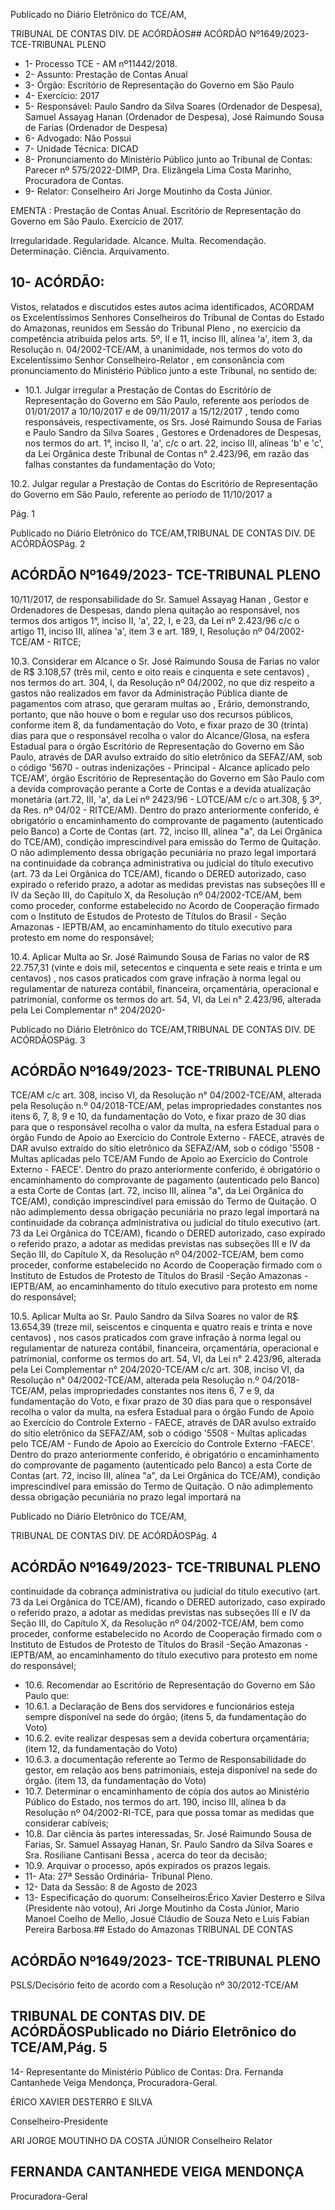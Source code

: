 Publicado  no  Diário  Eletrônico do TCE/AM,

TRIBUNAL DE CONTAS DIV. DE ACÓRDÃOS## ACÓRDÃO Nº1649/2023- TCE-TRIBUNAL PLENO

- 1- Processo TCE - AM nº11442/2018.
- 2- Assunto: Prestação de Contas Anual
- 3- Órgão: Escritório de Representação do Governo em São Paulo
- 4- Exercício: 2017
- 5- Responsável: Paulo  Sandro  da  Silva  Soares  (Ordenador  de  Despesa),  Samuel Assayag Hanan (Ordenador de Despesa), José Raimundo Sousa de Farias (Ordenador de Despesa)
- 6- Advogado: Não Possui
- 7- Unidade Técnica: DICAD
- 8- Pronunciamento  do  Ministério  Público  junto  ao  Tribunal  de  Contas: Parecer  nº 575/2022-DIMP, Dra. Elizângela Lima Costa Marinho, Procuradora de Contas.
- 9- Relator: Conselheiro Ari Jorge Moutinho da Costa Júnior.

EMENTA : Prestação de Contas Anual. Escritório de Representação do Governo em São Paulo. Exercício de 2017.

Irregularidade. Regularidade. Alcance. Multa. Recomendação. Determinação. Ciência. Arquivamento.

## 10-  ACÓRDÃO:

Vistos, relatados e discutidos estes autos acima identificados, ACORDAM os Excelentíssimos Senhores Conselheiros do Tribunal de Contas do Estado do Amazonas, reunidos em Sessão do Tribunal Pleno , no exercício da competência atribuída pelos arts. 5º, II e 11, inciso III, alínea 'a', item 3, da Resolução n. 04/2002-TCE/AM, à unanimidade, nos termos do voto do Excelentíssimo Senhor Conselheiro-Relator , em consonância com pronunciamento do Ministério Público junto a este Tribunal, no sentido de:

- 10.1. Julgar irregular a Prestação de Contas do Escritório de Representação do Governo em São Paulo, referente aos períodos de 01/01/2017 a 10/10/2017 e de 09/11/2017 a 15/12/2017 ,  tendo como responsáveis,  respectivamente,  os Srs.  José  Raimundo  Sousa  de Farias e Paulo Sandro da Silva Soares , Gestores e Ordenadores de Despesas, nos termos do art. 1°, inciso II, 'a', c/c o art. 22, inciso III, alíneas 'b' e 'c', da Lei Orgânica deste Tribunal de Contas n° 2.423/96, em razão das falhas constantes da fundamentação do Voto;

10.2. Julgar regular a Prestação de Contas do Escritório de Representação do  Governo  em  São  Paulo,  referente  ao  período  de  11/10/2017  a

Pág. 1

Publicado  no  Diário  Eletrônico do TCE/AM,TRIBUNAL DE CONTAS DIV. DE ACÓRDÃOSPág. 2

## ACÓRDÃO Nº1649/2023- TCE-TRIBUNAL PLENO

10/11/2017,  de  responsabilidade  do Sr.  Samuel  Assayag  Hanan , Gestor e Ordenadores de Despesas, dando plena quitação ao responsável, nos termos dos artigos 1°, inciso II, 'a', 22, I, e 23, da Lei nº  2.423/96  c/c  o  artigo  11,  inciso  III,  alínea  'a',  item  3  e  art.  189,  I, Resolução nº 04/2002-TCE/AM - RITCE;

10.3. Considerar em Alcance o Sr. José Raimundo Sousa de Farias no valor de R$ 3.108,57 (três mil, cento e oito reais e cinquenta e sete centavos) , nos termos do art. 304, I, da Resolução nº 04/2002, no que diz respeito  a  gastos  não  realizados  em  favor  da  Administração Pública   diante  de  pagamentos  com  atraso,  que  geraram  multas  ao , Erário,  demonstrando,  portanto,  que  não  houve  o  bom  e  regular  uso dos recursos públicos, conforme item 8, da fundamentação do Voto, e fixar prazo de 30 (trinta) dias para que o responsável recolha o valor do  Alcance/Glosa,   na  esfera  Estadual  para  o  órgão  Escritório  de Representação  do  Governo  em  São  Paulo,  através  de  DAR  avulso extraído do sítio eletrônico da SEFAZ/AM, sob o código '5670 - outras indenizações  - Principal  -  Alcance  aplicado  pelo  TCE/AM',  órgão Escritório de Representação do Governo em São Paulo com a devida comprovação  perante  a  Corte  de  Contas  e  a  devida  atualização monetária (art.72, III, 'a', da Lei nº 2423/96 - LOTCE/AM c/c o art.308, §  3º,  da  Res.  nº  04/02  -  RITCE/AM).  Dentro  do  prazo  anteriormente conferido, é obrigatório o encaminhamento do comprovante de pagamento (autenticado pelo Banco) a Corte de Contas (art. 72, inciso III,  alínea  "a",  da  Lei  Orgânica  do  TCE/AM),  condição  imprescindível para  emissão  do  Termo  de  Quitação.  O  não  adimplemento  dessa obrigação  pecuniária  no  prazo  legal  importará  na  continuidade  da cobrança  administrativa  ou  judicial  do  título  executivo  (art.  73  da  Lei Orgânica do TCE/AM), ficando o DERED autorizado, caso expirado o referido prazo, a adotar as medidas previstas nas subseções III e IV da Seção III, do Capítulo X, da Resolução nº 04/2002-TCE/AM, bem como proceder,  conforme  estabelecido  no  Acordo  de  Cooperação  firmado com o Instituto  de  Estudos  de  Protesto  de  Títulos  do  Brasil  -  Seção Amazonas - IEPTB/AM, ao encaminhamento do título executivo para protesto em nome do responsável;

10.4. Aplicar Multa ao Sr. José Raimundo Sousa de Farias no valor de R$ 22.757,31 (vinte e dois mil, setecentos e cinquenta e sete reais e trinta  e  um  centavos) ,  nos  casos  praticados  com  grave  infração  à norma legal ou regulamentar de natureza contábil, financeira, orçamentária, operacional e patrimonial, conforme os termos do art. 54, VI,  da  Lei  n°  2.423/96, alterada  pela  Lei  Complementar n° 204/2020-

Publicado  no  Diário  Eletrônico do TCE/AM,TRIBUNAL DE CONTAS DIV. DE ACÓRDÃOSPág. 3

## ACÓRDÃO Nº1649/2023- TCE-TRIBUNAL PLENO

TCE/AM  c/c  art.  308,  inciso  VI,  da  Resolução  n°  04/2002-TCE/AM, alterada  pela  Resolução  n.º  04/2018-TCE/AM,  pelas  impropriedades constantes nos itens 6, 7, 8, 9 e 10, da fundamentação do Voto, e fixar prazo de 30 dias para que o responsável recolha o valor da multa,  na esfera Estadual para o órgão Fundo de Apoio ao Exercício do Controle Externo - FAECE, através de DAR avulso extraído do sítio eletrônico da SEFAZ/AM, sob o código '5508 - Multas aplicadas pelo TCE/AM Fundo de Apoio ao Exercício do Controle Externo - FAECE'. Dentro do prazo  anteriormente  conferido,  é  obrigatório  o  encaminhamento  do comprovante de pagamento (autenticado pelo Banco) a esta Corte de Contas  (art.  72,  inciso  III,  alínea  "a",  da  Lei  Orgânica  do  TCE/AM), condição imprescindível para emissão do Termo de Quitação. O não adimplemento dessa obrigação pecuniária no prazo legal importará na continuidade da cobrança administrativa ou judicial do título executivo (art.  73  da  Lei  Orgânica  do  TCE/AM),  ficando  o  DERED  autorizado, caso  expirado  o  referido  prazo,  a  adotar  as  medidas  previstas  nas subseções  III  e  IV  da  Seção  III,  do  Capítulo  X,  da  Resolução  nº 04/2002-TCE/AM,  bem  como  proceder,  conforme  estabelecido  no Acordo de Cooperação firmado com o Instituto de Estudos de Protesto de Títulos do Brasil -Seção Amazonas -IEPTB/AM, ao encaminhamento  do  título  executivo  para  protesto em  nome  do responsável;

10.5. Aplicar Multa ao Sr. Paulo Sandro da Silva Soares no valor de R$ 13.654,39 (treze mil, seiscentos e cinquenta e quatro reais e trinta e nove centavos) , nos casos praticados com grave infração à norma legal  ou  regulamentar  de  natureza  contábil,  financeira,  orçamentária, operacional e patrimonial, conforme os termos do art. 54, VI, da Lei n° 2.423/96, alterada pela Lei Complementar n° 204/2020-TCE/AM c/c art. 308,  inciso VI, da  Resolução  n°  04/2002-TCE/AM,  alterada  pela Resolução n.º 04/2018-TCE/AM, pelas impropriedades constantes nos itens 6, 7 e 9, da fundamentação do Voto, e fixar prazo de 30 dias para que o responsável recolha o valor da multa, na esfera Estadual para o órgão  Fundo  de  Apoio  ao  Exercício  do  Controle  Externo  -  FAECE, através de DAR avulso extraído do sítio eletrônico da SEFAZ/AM, sob o código '5508 - Multas aplicadas pelo TCE/AM - Fundo de Apoio ao Exercício do Controle Externo -FAECE'. Dentro do prazo anteriormente conferido, é obrigatório o encaminhamento do comprovante de pagamento (autenticado pelo Banco) a esta Corte de Contas  (art.  72,  inciso  III,  alínea  "a",  da  Lei  Orgânica  do  TCE/AM), condição imprescindível para emissão do Termo de Quitação. O não adimplemento dessa obrigação pecuniária no prazo legal importará na

Publicado  no  Diário  Eletrônico do TCE/AM,

TRIBUNAL DE CONTAS DIV. DE ACÓRDÃOSPág. 4

## ACÓRDÃO Nº1649/2023- TCE-TRIBUNAL PLENO

continuidade da cobrança administrativa ou judicial do título executivo (art.  73  da  Lei  Orgânica  do  TCE/AM),  ficando  o  DERED  autorizado, caso  expirado  o  referido  prazo,  a  adotar  as  medidas  previstas  nas subseções  III  e  IV  da  Seção  III,  do  Capítulo  X,  da  Resolução  nº 04/2002-TCE/AM,  bem  como  proceder,  conforme  estabelecido  no Acordo de Cooperação firmado com o Instituto de Estudos de Protesto de Títulos do Brasil -Seção Amazonas -IEPTB/AM, ao encaminhamento  do  título  executivo  para  protesto em  nome  do responsável;

- 10.6. Recomendar ao  Escritório  de  Representação  do  Governo  em  São Paulo que:
- 10.6.1. a  Declaração  de  Bens  dos  servidores  e  funcionários esteja sempre disponível na sede do órgão; (itens 5, da fundamentação do Voto)
- 10.6.2. evite realizar despesas sem a devida cobertura orçamentária; (item 12, da fundamentação do Voto)
- 10.6.3. a documentação referente ao Termo de Responsabilidade do gestor, em relação aos bens patrimoniais,  esteja  disponível  na  sede  do  órgão.  (item 13, da fundamentação do Voto)
- 10.7. Determinar o  encaminhamento  de  cópia  dos  autos  ao  Ministério Público  do  Estado,  nos  termos  do  art.  190,  inciso  III,  alínea  b  da Resolução nº 04/2002-RI-TCE, para que possa tomar as medidas que considerar cabíveis;
- 10.8. Dar  ciência às  partes  interessadas, Sr. José  Raimundo  Sousa  de Farias, Sr.  Samuel  Assayag  Hanan, Sr.  Paulo  Sandro  da  Silva Soares e Sra. Rosiliane Cantisani Bessa , acerca do teor da decisão;
- 10.9. Arquivar o processo, após expirados os prazos legais.
- 11-  Ata: 27ª Sessão Ordinária- Tribunal Pleno.
- 12-  Data da Sessão: 8 de Agosto de 2023
- 13-  Especificação do quorum: Conselheiros:Érico Xavier Desterro e Silva (Presidente não votou), Ari Jorge Moutinho da Costa Júnior, Mario Manoel Coelho de Mello, Josué Cláudio de Souza Neto e Luis Fabian Pereira Barbosa.## Estado do Amazonas TRIBUNAL DE CONTAS

## ACÓRDÃO Nº1649/2023- TCE-TRIBUNAL PLENO

PSLS/Decisório feito de acordo com a Resolução nº 30/2012-TCE/AM

## TRIBUNAL DE CONTAS DIV. DE ACÓRDÃOSPublicado  no  Diário  Eletrônico do TCE/AM,Pág. 5

14-  Representante do Ministério Público de Contas: Dra. Fernanda Cantanhede Veiga Mendonça, Procuradora-Geral.

ÉRICO XAVIER DESTERRO E SILVA

Conselheiro-Presidente

ARI JORGE MOUTINHO DA COSTA JÚNIOR Conselheiro Relator

## FERNANDA CANTANHEDE VEIGA MENDONÇA

Procuradora-Geral